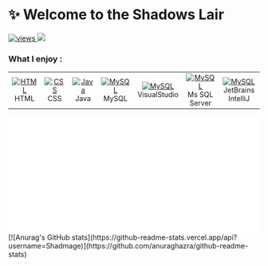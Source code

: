 # ✨ Welcome to the Shadows Lair
<p align="left">
  <a href="#">
    <img src="https://komarev.com/ghpvc/?username=Shadmage&color=green&style=for-the-badge" alt="views" />
  </a>
  <a href="https://discord.gg/Q9FHh8Y324">
    <img src="https://img.shields.io/badge/Discord-blue?style=for-the-badge&logo=discord&logoColor=fff" />
  </a>
</p>

<h3 align="left">What I enjoy :</h2>
<table>
  <tr>
    <td align="center" width="96">
      <a href="#">
        <img src="https://cdn.jsdelivr.net/gh/devicons/devicon/icons/html5/html5-original.svg" width="48" height="48" alt="HTML" />
      </a>
      <br>HTML
    </td>
    <td align="center" width="96">
      <a href="#">
        <img src="https://cdn.jsdelivr.net/gh/devicons/devicon/icons/css3/css3-original.svg" width="48" height="48" alt="CSS" />
      </a>
      <br>CSS
    <td align="center" width="96">
      <a href="#" >
        <img src="https://cdn.jsdelivr.net/gh/devicons/devicon/icons/java/java-original.svg" width="48" height="48" alt="Java" />
      </a>
      <br>Java
    </td>
    <td align="center" width="96">
      <a href="#" >
        <img src="https://cdn.jsdelivr.net/gh/devicons/devicon/icons/mysql/mysql-original.svg" width="48" height="48" alt="MySQL" />
      </a>
      <br>MySQL
    </td>
    <td align="center" width="96">
      <a href="#" >
        <img src="https://cdn.jsdelivr.net/gh/devicons/devicon/icons/visualstudio/visualstudio-original.svg" width="48" height="48" alt="MySQL" />
      </a>
      <br>VisualStudio
    </td>
    <td align="center" width="96">
      <a href="#" >
        <img src="https://cdn.jsdelivr.net/gh/devicons/devicon/icons/microsoftsqlserver/microsoftsqlserver-original.svg" width="48" height="48" alt="MySQL" />
      </a>
      <br>Ms SQL Server
    </td>
    <td align="center" width="96">
      <a href="#" >
        <img src="https://cdn.jsdelivr.net/gh/devicons/devicon/icons/intellij/intellij-original.svg" width="48" height="48" alt="MySQL" />
      </a>
      <br>JetBrains IntelliJ
    </td>
  </tr>
</table>
<div class="right" style="display:flex; flex-direction: row;">
<img src="https://github.com/Shadmage/Shadmage/raw/main/metrics.classic.svg">
</div>
[![Anurag's GitHub stats](https://github-readme-stats.vercel.app/api?username=Shadmage)](https://github.com/anuraghazra/github-readme-stats)

